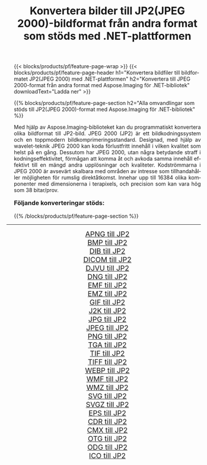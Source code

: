 ﻿---
title: Konvertera bilder till JP2(JPEG 2000)-bildformat från andra format som stöds med .NET-plattformen 
weight: 3920
url: /sv/net/conversion/to/jp2/ 
lang: sv
langdirlevel: 2
locales: zh-hans,ja,it,ru,de,es,fr,nl,id,lt,pl,pt,vi,tr,ko,zh-hant,ar,hi,th,sv,cs,uk,he
description: Med Aspose.Imaging för .NET-bibliotek är det lätt att konvertera till JP2(JPEG 2000) från andra bildformat som stöds
---

{{< blocks/products/pf/feature-page-wrap >}}
{{< blocks/products/pf/feature-page-header h1="Konvertera bildfiler till bildformatet JP2(JPEG 2000) med .NET-plattformen" h2="Konvertera till JPEG 2000-format från andra format med Aspose.Imaging för .NET-bibliotek" downloadText="Ladda ner" >}}


{{% blocks/products/pf/feature-page-section  h2="Alla omvandlingar som stöds till JP2(JPEG 2000)-format med Aspose.Imaging för .NET-bibliotek" %}}
<p align=justify>Med hjälp av Aspose.Imaging-biblioteket kan du programmatiskt konvertera olika bildformat till JP2-bild. JPEG 2000 (JP2) är ett bildkodningssystem och en toppmodern bildkomprimeringsstandard. Designad, med hjälp av wavelet-teknik JPEG 2000 kan koda förlustfritt innehåll i vilken kvalitet som helst på en gång. Dessutom har JPEG 2000, utan några betydande straff i kodningseffektivitet, förmågan att komma åt och avkoda samma innehåll effektivt till en mängd andra upplösningar och kvaliteter. Kodströmmarna i JPEG 2000 är avsevärt skalbara med områden av intresse som tillhandahåller möjligheten för rumslig direktåtkomst. Innehar upp till 16384 olika komponenter med dimensionerna i terapixels, och precision som kan vara hög som 38 bitar/prov.</p>
<h3 style="margin-top:16px;">
Följande konverteringar stöds:
</h3>
{{% /blocks/products/pf/feature-page-section %}}
<div class="container-fluid productfamilypage bg-gray">
    <div class="convertypes bg-gray agp-content section">
        <div class="container">
		<hr style="margin-left:-20px;"/>
		<div class="row other-converters" style="gap: 10px;font-size: 19px;text-align:center;">
		    <div class='col-md-3 other-converter remove-lp remove-rp'><a href="/imaging/sv/net/conversion/apng-to-jp2/" style="padding:15px;">APNG till JP2</a></div>
<div class='col-md-3 other-converter remove-lp remove-rp'><a href="/imaging/sv/net/conversion/bmp-to-jp2/" style="padding:15px;">BMP till JP2</a></div>
<div class='col-md-3 other-converter remove-lp remove-rp'><a href="/imaging/sv/net/conversion/dib-to-jp2/" style="padding:15px;">DIB till JP2</a></div>
<div class='col-md-3 other-converter remove-lp remove-rp'><a href="/imaging/sv/net/conversion/dicom-to-jp2/" style="padding:15px;">DICOM till JP2</a></div>
<div class='col-md-3 other-converter remove-lp remove-rp'><a href="/imaging/sv/net/conversion/djvu-to-jp2/" style="padding:15px;">DJVU till JP2</a></div>
<div class='col-md-3 other-converter remove-lp remove-rp'><a href="/imaging/sv/net/conversion/dng-to-jp2/" style="padding:15px;">DNG till JP2</a></div>
<div class='col-md-3 other-converter remove-lp remove-rp'><a href="/imaging/sv/net/conversion/emf-to-jp2/" style="padding:15px;">EMF till JP2</a></div>
<div class='col-md-3 other-converter remove-lp remove-rp'><a href="/imaging/sv/net/conversion/emz-to-jp2/" style="padding:15px;">EMZ till JP2</a></div>
<div class='col-md-3 other-converter remove-lp remove-rp'><a href="/imaging/sv/net/conversion/gif-to-jp2/" style="padding:15px;">GIF till JP2</a></div>
<div class='col-md-3 other-converter remove-lp remove-rp'><a href="/imaging/sv/net/conversion/j2k-to-jp2/" style="padding:15px;">J2K till JP2</a></div>
<div class='col-md-3 other-converter remove-lp remove-rp'><a href="/imaging/sv/net/conversion/jpg-to-jp2/" style="padding:15px;">JPG till JP2</a></div>
<div class='col-md-3 other-converter remove-lp remove-rp'><a href="/imaging/sv/net/conversion/jpeg-to-jp2/" style="padding:15px;">JPEG till JP2</a></div>
<div class='col-md-3 other-converter remove-lp remove-rp'><a href="/imaging/sv/net/conversion/png-to-jp2/" style="padding:15px;">PNG till JP2</a></div>
<div class='col-md-3 other-converter remove-lp remove-rp'><a href="/imaging/sv/net/conversion/tga-to-jp2/" style="padding:15px;">TGA till JP2</a></div>
<div class='col-md-3 other-converter remove-lp remove-rp'><a href="/imaging/sv/net/conversion/tif-to-jp2/" style="padding:15px;">TIF till JP2</a></div>
<div class='col-md-3 other-converter remove-lp remove-rp'><a href="/imaging/sv/net/conversion/tiff-to-jp2/" style="padding:15px;">TIFF till JP2</a></div>
<div class='col-md-3 other-converter remove-lp remove-rp'><a href="/imaging/sv/net/conversion/webp-to-jp2/" style="padding:15px;">WEBP till JP2</a></div>
<div class='col-md-3 other-converter remove-lp remove-rp'><a href="/imaging/sv/net/conversion/wmf-to-jp2/" style="padding:15px;">WMF till JP2</a></div>
<div class='col-md-3 other-converter remove-lp remove-rp'><a href="/imaging/sv/net/conversion/wmz-to-jp2/" style="padding:15px;">WMZ till JP2</a></div>
<div class='col-md-3 other-converter remove-lp remove-rp'><a href="/imaging/sv/net/conversion/svg-to-jp2/" style="padding:15px;">SVG till JP2</a></div>
<div class='col-md-3 other-converter remove-lp remove-rp'><a href="/imaging/sv/net/conversion/svgz-to-jp2/" style="padding:15px;">SVGZ till JP2</a></div>
<div class='col-md-3 other-converter remove-lp remove-rp'><a href="/imaging/sv/net/conversion/eps-to-jp2/" style="padding:15px;">EPS till JP2</a></div>
<div class='col-md-3 other-converter remove-lp remove-rp'><a href="/imaging/sv/net/conversion/cdr-to-jp2/" style="padding:15px;">CDR till JP2</a></div>
<div class='col-md-3 other-converter remove-lp remove-rp'><a href="/imaging/sv/net/conversion/cmx-to-jp2/" style="padding:15px;">CMX till JP2</a></div>
<div class='col-md-3 other-converter remove-lp remove-rp'><a href="/imaging/sv/net/conversion/otg-to-jp2/" style="padding:15px;">OTG till JP2</a></div>
<div class='col-md-3 other-converter remove-lp remove-rp'><a href="/imaging/sv/net/conversion/odg-to-jp2/" style="padding:15px;">ODG till JP2</a></div>
<div class='col-md-3 other-converter remove-lp remove-rp'><a href="/imaging/sv/net/conversion/ico-to-jp2/" style="padding:15px;">ICO till JP2</a></div>
                </div>
        </div>
    </div>
</div>
<br/>

